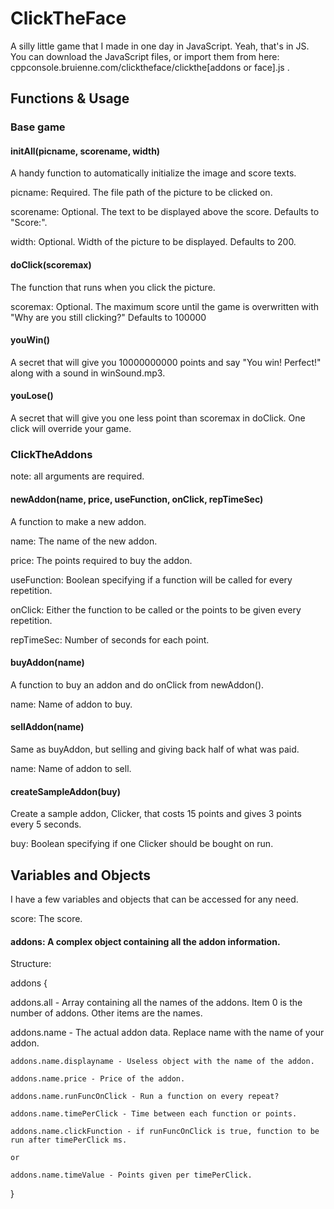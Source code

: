 # ClickTheFace
A silly little game that I made in one day in JavaScript.
Yeah, that's in JS. You can download the JavaScript files, or import them from here: cppconsole.bruienne.com/clicktheface/clickthe[addons or face].js .

## Functions & Usage

### Base game

#### initAll(picname, scorename, width)

A handy function to automatically initialize the image and score texts.

picname: Required. The file path of the picture to be clicked on.

scorename: Optional. The text to be displayed above the score. Defaults to "Score:".

width: Optional. Width of the picture to be displayed. Defaults to 200.

#### doClick(scoremax)

The function that runs when you click the picture.

scoremax: Optional. The maximum score until the game is overwritten with "Why are you still clicking?" Defaults to 100000

#### youWin()

A secret that will give you 10000000000 points and say "You win! Perfect!" along with a sound in winSound.mp3.

#### youLose()

A secret that will give you one less point than scoremax in doClick. One click will override your game.



### ClickTheAddons

note: all arguments are required.

#### newAddon(name, price, useFunction, onClick, repTimeSec)

A function to make a new addon.

name: The name of the new addon.

price: The points required to buy the addon.

useFunction: Boolean specifying if a function will be called for every repetition.

onClick: Either the function to be called or the points to be given every repetition.

repTimeSec: Number of seconds for each point.

#### buyAddon(name)

A function to buy an addon and do onClick from newAddon().

name: Name of addon to buy.

#### sellAddon(name)

Same as buyAddon, but selling and giving back half of what was paid.

name: Name of addon to sell.

#### createSampleAddon(buy)

Create a sample addon, Clicker, that costs 15 points and gives 3 points every 5 seconds.

buy: Boolean specifying if one Clicker should be bought on run.

## Variables and Objects

I have a few variables and objects that can be accessed for any need.

score: The score.

#### addons: A complex object containing all the addon information.

Structure:

addons {

  addons.all - Array containing all the names of the addons. Item 0 is the number of addons. Other items are the names.
  
  addons.name - The actual addon data. Replace name with the name of your addon.
  
    addons.name.displayname - Useless object with the name of the addon.
    
    addons.name.price - Price of the addon.
    
    addons.name.runFuncOnClick - Run a function on every repeat?
    
    addons.name.timePerClick - Time between each function or points.
    
    addons.name.clickFunction - if runFuncOnClick is true, function to be run after timePerClick ms.
    
    or
    
    addons.name.timeValue - Points given per timePerClick.
    
}
